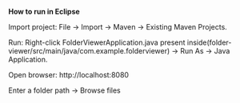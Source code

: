 **How to run in Eclipse**

Import project: File → Import → Maven → Existing Maven Projects.

Run: Right-click FolderViewerApplication.java present inside(folder-viewer/src/main/java/com.example.folderviewer) → Run As → Java Application.

Open browser: http://localhost:8080

Enter a folder path → Browse files
